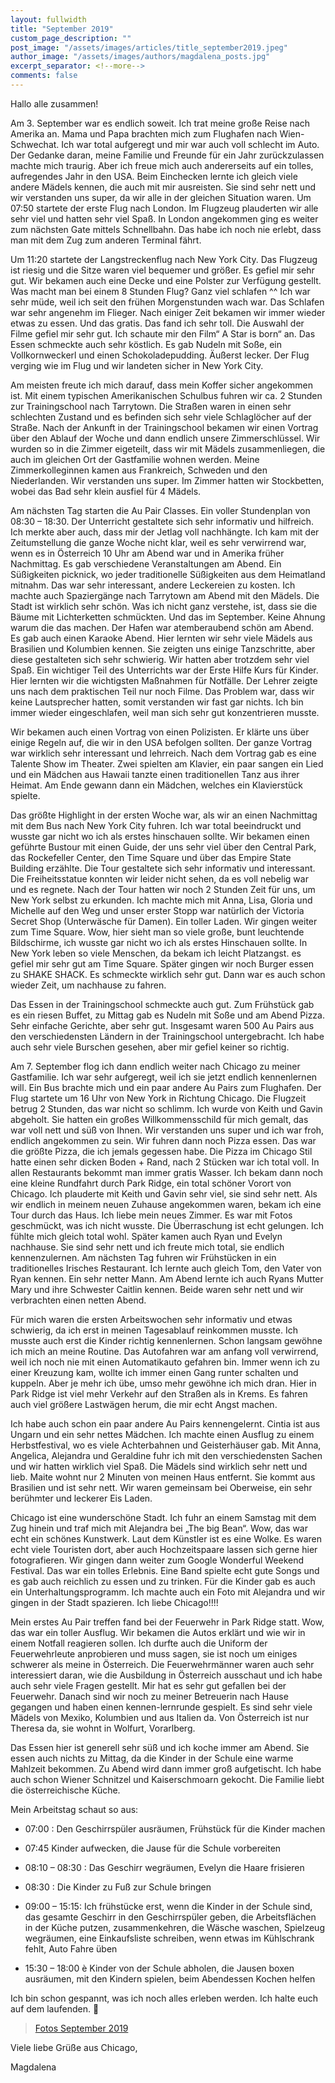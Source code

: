 ```yaml
---
layout: fullwidth
title: "September 2019"
custom_page_description: ""
post_image: "/assets/images/articles/title_september2019.jpeg"
author_image: "/assets/images/authors/magdalena_posts.jpg"
excerpt_separator: <!--more-->
comments: false
---
```


Hallo alle zusammen!

Am 3. September war es endlich soweit. Ich trat meine große Reise nach Amerika an. Mama und Papa brachten mich zum Flughafen nach Wien-Schwechat. Ich war total aufgeregt und mir war auch voll schlecht im Auto. <!--more-->Der Gedanke daran, meine Familie und Freunde für ein Jahr zurückzulassen machte mich traurig. Aber ich freue mich auch andererseits auf ein tolles, aufregendes Jahr in den USA. Beim Einchecken lernte ich gleich viele andere Mädels kennen, die auch mit mir ausreisten. Sie sind sehr nett und wir verstanden uns super, da wir alle in der gleichen Situation waren. Um 07:50 startete der erste Flug nach London. Im Flugzeug plauderten wir alle sehr viel und hatten sehr viel Spaß. In London angekommen ging es weiter zum nächsten Gate mittels Schnellbahn. Das habe ich noch nie erlebt, dass man mit dem Zug zum anderen Terminal fährt.

Um 11:20 startete der Langstreckenflug nach New York City. Das Flugzeug ist riesig und die Sitze waren viel bequemer und größer. Es gefiel mir sehr gut. Wir bekamen auch eine Decke und eine Polster zur Verfügung gestellt. Was macht man bei einem 8 Stunden Flug? Ganz viel schlafen ^^ Ich war sehr müde, weil ich seit den frühen Morgenstunden wach war. Das Schlafen war sehr angenehm im Flieger. Nach einiger Zeit bekamen wir immer wieder etwas zu essen. Und das gratis. Das fand ich sehr toll. Die Auswahl der Filme gefiel mir sehr gut. Ich schaute mir den Film“ A Star is born“ an. Das Essen schmeckte auch sehr köstlich. Es gab Nudeln mit Soße, ein Vollkornweckerl und einen Schokoladepudding. Äußerst lecker. Der Flug verging wie im Flug und wir landeten sicher in New York City.

Am meisten freute ich mich darauf, dass mein Koffer sicher angekommen ist. Mit einem typischen Amerikanischen Schulbus fuhren wir ca. 2 Stunden zur Trainingschool nach Tarrytown. Die Straßen waren in einen sehr schlechten Zustand und es befinden sich sehr viele Schlaglöcher auf der Straße. Nach der Ankunft in der Trainingschool bekamen wir einen Vortrag über den Ablauf der Woche und dann endlich unsere Zimmerschlüssel. Wir wurden so in die Zimmer eigeteilt, dass wir mit Mädels zusammenliegen, die auch im gleichen Ort der Gastfamilie wohnen werden. Meine Zimmerkolleginnen kamen aus Frankreich, Schweden und den Niederlanden. Wir verstanden uns super. Im Zimmer hatten wir Stockbetten, wobei das Bad sehr klein ausfiel für 4 Mädels.

Am nächsten Tag starten die Au Pair Classes. Ein voller Stundenplan von 08:30 – 18:30. Der Unterricht gestaltete sich sehr informativ und hilfreich. Ich merkte aber auch, dass mir der Jetlag voll nachhängte. Ich kam mit der Zeitumstellung die ganze Woche nicht klar, weil es sehr verwirrend war, wenn es in Österreich 10 Uhr am Abend war und in Amerika früher Nachmittag. Es gab verschiedene Veranstaltungen am Abend. Ein Süßigkeiten picknick, wo jeder traditionelle Süßigkeiten aus dem Heimatland mitnahm. Das war sehr interessant, andere Leckereien zu kosten. Ich machte auch Spaziergänge nach Tarrytown am Abend mit den Mädels. Die Stadt ist wirklich sehr schön. Was ich nicht ganz verstehe, ist, dass sie die Bäume mit Lichterketten schmückten. Und das im September. Keine Ahnung warum die das machen. Der Hafen war atemberaubend schön am Abend. Es gab auch einen Karaoke Abend. Hier lernten wir sehr viele Mädels aus Brasilien und Kolumbien kennen. Sie zeigten uns einige Tanzschritte, aber diese gestalteten sich sehr schwierig. Wir hatten aber trotzdem sehr viel Spaß. Ein wichtiger Teil des Unterrichts war der Erste Hilfe Kurs für Kinder. Hier lernten wir die wichtigsten Maßnahmen für Notfälle. Der Lehrer zeigte uns nach dem praktischen Teil nur noch Filme. Das Problem war, dass wir keine Lautsprecher hatten, somit verstanden wir fast gar nichts. Ich bin immer wieder eingeschlafen, weil man sich sehr gut konzentrieren musste.

Wir bekamen auch einen Vortrag von einen Polizisten. Er klärte uns über einige Regeln auf, die wir in den USA befolgen sollten. Der ganze Vortrag war wirklich sehr interessant und lehrreich. Nach dem Vortrag gab es eine Talente Show im Theater. Zwei spielten am Klavier, ein paar sangen ein Lied und ein Mädchen aus Hawaii tanzte einen traditionellen Tanz aus ihrer Heimat. Am Ende gewann dann ein Mädchen, welches ein Klavierstück spielte.

Das größte Highlight in der ersten Woche war, als wir an einen Nachmittag mit dem Bus nach New York City fuhren. Ich war total beeindruckt und wusste gar nicht wo ich als erstes hinschauen sollte. Wir bekamen einen geführte Bustour mit einen Guide, der uns sehr viel über den Central Park, das Rockefeller Center, den Time Square und über das Empire State Building erzählte. Die Tour gestaltete sich sehr informativ und interessant. Die Freiheitsstatue konnten wir leider nicht sehen, da es voll nebelig war und es regnete. Nach der Tour hatten wir noch 2 Stunden Zeit für uns, um New York selbst zu erkunden. Ich machte mich mit Anna, Lisa, Gloria und Michelle auf den Weg und unser erster Stopp war natürlich der Victoria Secret Shop (Unterwäsche für Damen). Ein toller Laden. Wir gingen weiter zum Time Square. Wow, hier sieht man so viele große, bunt leuchtende Bildschirme, ich wusste gar nicht wo ich als erstes Hinschauen sollte. In New York leben so viele Menschen, da bekam ich leicht Platzangst. es gefiel mir sehr gut am Time Square. Später gingen wir noch Burger essen zu SHAKE SHACK.  Es schmeckte wirklich sehr gut. Dann war es auch schon wieder Zeit, um nachhause zu fahren.

Das Essen in der Trainingschool schmeckte auch gut. Zum Frühstück gab es ein riesen Buffet, zu Mittag gab es Nudeln mit Soße und am Abend Pizza. Sehr einfache Gerichte, aber sehr gut. Insgesamt waren 500 Au Pairs aus den verschiedensten Ländern in der Trainingschool untergebracht. Ich habe auch sehr viele Burschen gesehen, aber mir gefiel keiner so richtig.

Am 7. September flog ich dann endlich weiter nach Chicago zu meiner Gastfamilie. Ich war sehr aufgeregt, weil ich sie jetzt endlich kennenlernen will. Ein Bus brachte mich und ein paar andere Au Pairs zum Flughafen. Der Flug startete um 16 Uhr von New York in Richtung Chicago. Die Flugzeit betrug 2 Stunden, das war nicht so schlimm. Ich wurde von Keith und Gavin abgeholt. Sie hatten ein großes Willkommensschild für mich gemalt, das war voll nett und süß von Ihnen. Wir verstanden uns super und ich war froh, endlich angekommen zu sein. Wir fuhren dann noch Pizza essen. Das war die größte Pizza, die ich jemals gegessen habe. Die Pizza im Chicago Stil hatte einen sehr dicken Boden + Rand, nach 2 Stücken war ich total voll. In allen Restaurants bekommt man immer gratis Wasser. Ich bekam dann noch eine kleine Rundfahrt durch Park Ridge, ein total schöner Vorort von Chicago. Ich plauderte mit Keith und Gavin sehr viel, sie sind sehr nett. Als wir endlich in meinem neuen Zuhause angekommen waren, bekam ich eine Tour durch das Haus. Ich liebe mein neues Zimmer. Es war mit Fotos geschmückt, was ich nicht wusste. Die Überraschung ist echt gelungen. Ich fühlte mich gleich total wohl. Später kamen auch Ryan und Evelyn nachhause. Sie sind sehr nett und ich freute mich total, sie endlich kennenzulernen. Am nächsten Tag fuhren wir Frühstücken in ein traditionelles Irisches Restaurant. Ich lernte auch gleich Tom, den Vater von Ryan kennen. Ein sehr netter Mann. Am Abend lernte ich auch Ryans Mutter Mary und ihre Schwester Caitlin kennen. Beide waren sehr nett und wir verbrachten einen netten Abend.

Für mich waren die ersten Arbeitswochen sehr informativ und etwas schwierig, da ich erst in meinen Tagesablauf reinkommen musste. Ich musste auch erst die Kinder richtig kennenlernen. Schon langsam gewöhne ich mich an meine Routine. Das Autofahren war am anfang voll verwirrend, weil ich noch nie mit einen Automatikauto gefahren bin. Immer wenn ich zu einer Kreuzung kam, wollte ich immer einen Gang runter schalten und kuppeln. Aber je mehr ich übe, umso mehr gewöhne ich mich dran. Hier in Park Ridge ist viel mehr Verkehr auf den Straßen als in Krems. Es fahren auch viel größere Lastwägen herum, die mir echt Angst machen.

Ich habe auch schon ein paar andere Au Pairs kennengelernt. Cintia ist aus Ungarn und ein sehr nettes Mädchen. Ich machte einen Ausflug zu einem Herbstfestival, wo es viele Achterbahnen und Geisterhäuser gab. Mit Anna, Angelica, Alejandra und Geraldine fuhr ich mit den verschiedensten Sachen und wir hatten wirklich viel Spaß. Die Mädels sind wirklich sehr nett und lieb. Maite wohnt nur 2 Minuten von meinen Haus entfernt. Sie kommt aus Brasilien und ist sehr nett. Wir waren gemeinsam bei Oberweise, ein sehr berühmter und leckerer Eis Laden.

Chicago ist eine wunderschöne Stadt. Ich fuhr an einem Samstag mit dem Zug hinein und traf mich mit Alejandra bei „The big Bean“. Wow, das war echt ein schönes Kunstwerk. Laut dem Künstler ist es eine Wolke. Es waren echt viele Touristen dort, aber auch Hochzeitspaare lassen sich gerne hier fotografieren. Wir gingen dann weiter zum Google Wonderful Weekend Festival. Das war ein tolles Erlebnis. Eine Band spielte echt gute Songs und es gab auch reichlich zu essen und zu trinken. Für die Kinder gab es auch ein Unterhaltungsprogramm. Ich machte auch ein Foto mit Alejandra und wir gingen in der Stadt spazieren. Ich liebe Chicago!!!!

Mein erstes Au Pair treffen fand bei der Feuerwehr in Park Ridge statt. Wow, das war ein toller Ausflug. Wir bekamen die Autos erklärt und wie wir in einem Notfall reagieren sollen. Ich durfte auch die Uniform der Feuerwehrleute anprobieren und muss sagen, sie ist noch um einiges schwerer als meine in Österreich. Die Feuerwehrmänner waren auch sehr interessiert daran, wie die Ausbildung in Österreich ausschaut und ich habe auch sehr viele Fragen gestellt. Mir hat es sehr gut gefallen bei der Feuerwehr. Danach sind wir noch zu meiner Betreuerin nach Hause gegangen und haben einen kennen-lernrunde gespielt. Es sind sehr viele Mädels von Mexiko, Kolumbien und aus Italien da. Von Österreich ist nur Theresa da, sie wohnt in Wolfurt, Vorarlberg.  

Das Essen hier ist generell sehr süß und ich koche immer am Abend. Sie essen auch nichts zu Mittag, da die Kinder in der Schule eine warme Mahlzeit bekommen. Zu Abend wird dann immer groß aufgetischt. Ich habe auch schon Wiener Schnitzel und Kaiserschmoarn gekocht. Die Familie liebt die österreichische Küche.

Mein Arbeitstag schaut so aus:

- 07:00 : Den Geschirrspüler ausräumen, Frühstück für die Kinder machen

- 07:45 Kinder aufwecken, die Jause für die Schule vorbereiten

- 08:10 – 08:30 : Das Geschirr wegräumen, Evelyn die Haare frisieren

- 08:30 : Die Kinder zu Fuß zur Schule bringen

- 09:00 – 15:15: Ich frühstücke erst, wenn die Kinder in der Schule sind, das gesamte Geschirr in den Geschirrspüler geben, die Arbeitsflächen in der Küche putzen, zusammenkehren, die Wäsche waschen, Spielzeug wegräumen, eine Einkaufsliste schreiben, wenn etwas im Kühlschrank fehlt, Auto Fahre üben

- 15:30 – 18:00 è Kinder von der Schule abholen, die Jausen boxen ausräumen, mit den Kindern spielen, beim Abendessen Kochen helfen

Ich bin schon gespannt, was ich noch alles erleben werden. Ich halte euch auf dem laufenden. 🙂

> 
> <a href="https://photos.app.goo.gl/5LW3VA9x5DR8ufET9" target="_blank">Fotos September 2019</a>
> 

Viele liebe Grüße aus Chicago,

Magdalena

